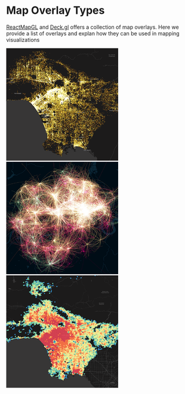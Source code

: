 # Map Overlay Types

[ReactMapGL](https://github.com/uber/react-map-gl) and [Deck.gl](https://github.com/uber/deck.gl) 
offers a collection of map overlays. Here we provide a list of overlays and 
explan how they can be used in mapping visualizations

<p class="inline-images">
  <img src="../../src/static/images/mg_scatterplot_2.png" alt="extruded" width="300px" height="300px"/>
  <img src="../../src/static/images/mg_arc_1.png" alt="extruded" width="300px" height="300px"/>
  <img src="../../src/static/images/mg_hex_1.png" alt="extruded" width="300px" height="300px"/>
</p>
